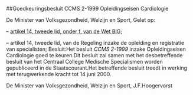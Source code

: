 <meta http-equiv='Content-Type' content='text/html; charset=utf-8' />

##Goedkeuringsbesluit CCMS 2-1999 Opleidingseisen Cardiologie

De Minister van Volksgezondheid, Welzijn en Sport,
Gelet op:

– [artikel 14, tweede lid, onder f, van de Wet BIG](../../../../../../../wet/wet/op/de/beroepen/in/de/individuele/gezondheidszorg/BWBR0006251/README.md);

– artikel 14, tweede lid, van de Regeling inzake de opleiding en registratie van specialisten;
Besluit:Het besluit *CCMS 2-1999* inzake Opleidingseisen Cardiologie goed te keuren.Dit besluit zal samen met het desbetreffende besluit van het Centraal College Medische Specialismen worden gepubliceerd in de Staatscourant.Het betreffende besluit treedt in werking met terugwerkende kracht tot 14 juni 2000.

De 
Minister van Volksgezondheid, Welzijn en Sport, 
J.F.Hoogervorst
